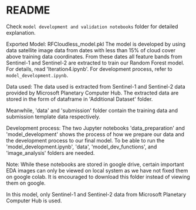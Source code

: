 # README
Check `model development and validation notebooks` folder for detailed explanation.  

Exported Model: RFCloudless_model.pkl
The model is developed by using data satellite image data from dates with less than 15% of cloud cover above training data coordinates. From these dates all feature bands from Sentinel-1 and Sentinel-2 are extracted to train our Random Forest model. For details, read 'Iteration4.ipynb'. For development process, refer to `model_development.ipynb`. 



Data used: 
The data used is extracted from Sentinel-1 and Sentinel-2 data provided by Microsoft Planetary Computer Hub. The extracted data are stored in the form of dataframe in 'Additional Dataset' folder. 

Meanwhile, 'data' and 'submission' folder contain the training data and submission template data respectively. 



Development process:
The two Jupyter notebooks 'data_preparation' and 'model_development' shows the process of how we prepare our data and the development process to our final model. To be able to run the 'model_development.ipynb', 'data', 'model_dev_functions', and 'image_analysis' folders are needed. 

Note: While these notebooks are stored in google drive, certain important EDA images can only be viewed on local system as we have not fixed them on google colab. It is encouraged to download this folder instead of viewing them on google. 


In this model, only Sentinel-1 and Sentinel-2 data from Microsoft Planetary Computer Hub is used. 
